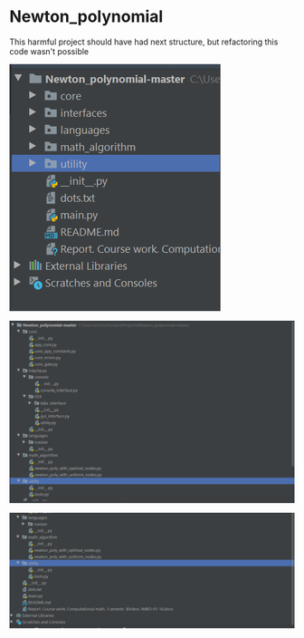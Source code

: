 # Newton_polynomial

This harmful project should have had next structure, but refactoring this code wasn't possible

![alt text](https://github.com/Nwke/Newton-Interpolation-Polynomial/blob/master/future_past_project_structure_scr3.png)

![alt text](https://github.com/Nwke/Newton-Interpolation-Polynomial/blob/master/future_past_project_structure_scr1.png)

![alt text](https://github.com/Nwke/Newton-Interpolation-Polynomial/blob/master/future_past_project_structure_scr2.png)
